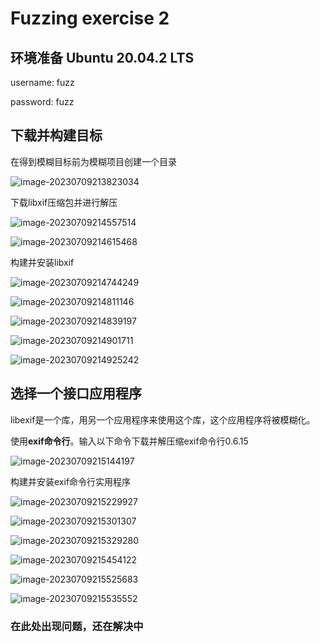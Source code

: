 # Fuzzing exercise 2

## 环境准备 Ubuntu 20.04.2 LTS

username: fuzz

<p>password: fuzz

## 下载并构建目标

在得到模糊目标前为模糊项目创建一个目录

![image-20230709213823034](C:\Users\15646\AppData\Roaming\Typora\typora-user-images\image-20230709213823034.png)

下载libxif压缩包并进行解压

![image-20230709214557514](C:\Users\15646\AppData\Roaming\Typora\typora-user-images\image-20230709214557514.png)

![image-20230709214615468](C:\Users\15646\AppData\Roaming\Typora\typora-user-images\image-20230709214615468.png)

构建并安装libxif

![image-20230709214744249](C:\Users\15646\AppData\Roaming\Typora\typora-user-images\image-20230709214744249.png)

![image-20230709214811146](C:\Users\15646\AppData\Roaming\Typora\typora-user-images\image-20230709214811146.png)

![image-20230709214839197](C:\Users\15646\AppData\Roaming\Typora\typora-user-images\image-20230709214839197.png)

![image-20230709214901711](C:\Users\15646\AppData\Roaming\Typora\typora-user-images\image-20230709214901711.png)

![image-20230709214925242](C:\Users\15646\AppData\Roaming\Typora\typora-user-images\image-20230709214925242.png)

## 选择一个接口应用程序

libexif是一个库，用另一个应用程序来使用这个库，这个应用程序将被模糊化。

使用**exif命令行**。输入以下命令下载并解压缩exif命令行0.6.15

![image-20230709215144197](C:\Users\15646\AppData\Roaming\Typora\typora-user-images\image-20230709215144197.png)

构建并安装exif命令行实用程序

![image-20230709215229927](C:\Users\15646\AppData\Roaming\Typora\typora-user-images\image-20230709215229927.png)

![image-20230709215301307](C:\Users\15646\AppData\Roaming\Typora\typora-user-images\image-20230709215301307.png)

![image-20230709215329280](C:\Users\15646\AppData\Roaming\Typora\typora-user-images\image-20230709215329280.png)

![image-20230709215454122](C:\Users\15646\AppData\Roaming\Typora\typora-user-images\image-20230709215454122.png)

![image-20230709215525683](C:\Users\15646\AppData\Roaming\Typora\typora-user-images\image-20230709215525683.png)

![image-20230709215535552](C:\Users\15646\AppData\Roaming\Typora\typora-user-images\image-20230709215535552.png)

### 在此处出现问题，还在解决中
